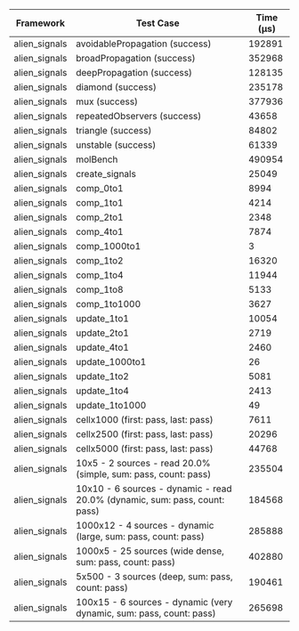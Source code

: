 | Framework | Test Case | Time (μs) |
| --- | --- | --- |
| alien_signals | avoidablePropagation (success) | 192891 |
| alien_signals | broadPropagation (success) | 352968 |
| alien_signals | deepPropagation (success) | 128135 |
| alien_signals | diamond (success) | 235178 |
| alien_signals | mux (success) | 377936 |
| alien_signals | repeatedObservers (success) | 43658 |
| alien_signals | triangle (success) | 84802 |
| alien_signals | unstable (success) | 61339 |
| alien_signals | molBench | 490954 |
| alien_signals | create_signals | 25049 |
| alien_signals | comp_0to1 | 8994 |
| alien_signals | comp_1to1 | 4214 |
| alien_signals | comp_2to1 | 2348 |
| alien_signals | comp_4to1 | 7874 |
| alien_signals | comp_1000to1 | 3 |
| alien_signals | comp_1to2 | 16320 |
| alien_signals | comp_1to4 | 11944 |
| alien_signals | comp_1to8 | 5133 |
| alien_signals | comp_1to1000 | 3627 |
| alien_signals | update_1to1 | 10054 |
| alien_signals | update_2to1 | 2719 |
| alien_signals | update_4to1 | 2460 |
| alien_signals | update_1000to1 | 26 |
| alien_signals | update_1to2 | 5081 |
| alien_signals | update_1to4 | 2413 |
| alien_signals | update_1to1000 | 49 |
| alien_signals | cellx1000 (first: pass, last: pass) | 7611 |
| alien_signals | cellx2500 (first: pass, last: pass) | 20296 |
| alien_signals | cellx5000 (first: pass, last: pass) | 44768 |
| alien_signals | 10x5 - 2 sources - read 20.0% (simple, sum: pass, count: pass) | 235504 |
| alien_signals | 10x10 - 6 sources - dynamic - read 20.0% (dynamic, sum: pass, count: pass) | 184568 |
| alien_signals | 1000x12 - 4 sources - dynamic (large, sum: pass, count: pass) | 285888 |
| alien_signals | 1000x5 - 25 sources (wide dense, sum: pass, count: pass) | 402880 |
| alien_signals | 5x500 - 3 sources (deep, sum: pass, count: pass) | 190461 |
| alien_signals | 100x15 - 6 sources - dynamic (very dynamic, sum: pass, count: pass) | 265698 |
